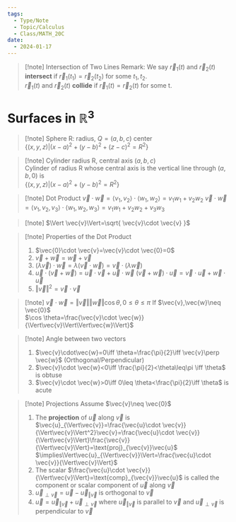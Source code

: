```yaml
---
tags:
  - Type/Note
  - Topic/Calculus
  - Class/MATH_20C
date:
  - 2024-01-17
---
```


> [!note] Intersection of Two Lines
> Remark: We say $\vec{r}_{1}(t)$ and $\vec{r}_{2}(t)$ **intersect** if $\vec{r}_{1}(t_{1})=\vec{r}_{2}(t_{2})$ for some $t_{1},t_{2}$.  
> $\vec{r}_{1}(t)$ and $\vec{r}_{2}(t)$ **collide** if $\vec{r}_{1}(t)=\vec{r}_{2}(t)$ for some t.  

# Surfaces in $\mathbb{R}^{3}$

> [!note] Sphere
> R: radius, $Q=(a,b,c)$ center  
> $\{(x,y,z)|(x-a)^2+(y-b)^2+(z-c)^2=R^2\}$

> [!note] Cylinder
> radius R, central axis $(a,b,c)$  
> Cylinder of radius R whose central axis is the vertical line through $(a,b,0)$ is  
> $\{(x,y,z)|(x-a)^2+(y-b)^2=R^2\}$

> [!note] Dot Product
> $\vec{v}\cdot\vec{w}=\langle v_{1},v_{2}\rangle\cdot \langle w_{1},w_{2}\rangle=v_{1}w_{1}+v_{2}w_{2}$
> $\vec{v}\cdot\vec{w}=\langle v_{1},v_{2},v_{3}\rangle\cdot \langle w_{1},w_{2},w_{3}\rangle=v_{1}w_{1}+v_{2}w_{2}+v_{3}w_{3}$

> [!note] $\Vert \vec{v}\Vert=\sqrt{ \vec{v}\cdot \vec{v} }$

> [!note] Properties of the Dot Product
> 1. $\vec{0}\cdot \vec{v}=\vec{v}\cdot  \vec{0}=0$
> 2. $\vec{v}+\vec{w}=\vec{w}+\vec{v}$
> 3. $(\lambda \vec{v})\cdot \vec{w}=\lambda(\vec{v}\cdot \vec{w})=\vec{v}\cdot(\lambda \vec{w})$
> 4. $\vec{u}\cdot(\vec{v}+\vec{w})=\vec{u}\cdot \vec{v}+\vec{u}\cdot \vec{w}$
> $(\vec{v}+\vec{w})\cdot\vec{u}=\vec{v}\cdot \vec{u}+\vec{w}\cdot \vec{u}$
> 5. $\Vert \vec{v}\Vert^2=\vec{v}\cdot \vec{v}$

> [!note] $\vec{v}\cdot \vec{w}=\Vert\vec{v}\Vert\Vert\vec{w}\Vert\cos \theta,0\leq \theta\leq \pi$
> If $\vec{v},\vec{w}\neq \vec{0}$  
> $\cos \theta=\frac{\vec{v}\cdot \vec{w}}{\Vert\vec{v}\Vert\Vert\vec{w}\Vert}$

> [!note] Angle between two vectors
> 1. $\vec{v}\cdot\vec{w}=0\iff \theta=\frac{\pi}{2}\iff \vec{v}\perp \vec{w}$ (Orthogonal/Perpendicular)
> 2. $\vec{v}\cdot \vec{w}<0\iff \frac{\pi}{2}<\theta\leq\pi \iff \theta$ is obtuse
> 3. $\vec{v}\cdot \vec{w}>0\iff 0\leq \theta<\frac{\pi}{2}\iff \theta$ is acute

> [!note] Projections
> Assume $\vec{v}\neq \vec{0}$
> 1. The **projection** of $\vec{u}$ along $\vec{v}$ is $\vec{u}_{\Vert\vec{v}}=\frac{\vec{u}\cdot \vec{v}}{\Vert\vec{v}\Vert^2}\vec{v}=\frac{\vec{u}\cdot \vec{v}}{\Vert\vec{v}\Vert}\frac{\vec{v}}{\Vert\vec{v}\Vert}=\text{proj}_{\vec{v}}\vec{u}$
> $\implies\Vert\vec{u}_{\Vert\vec{v}}\Vert=\frac{\vec{u}\cdot \vec{v}}{\Vert\vec{v}\Vert}$
> 2. The scalar $\frac{\vec{u}\cdot \vec{v}}{\Vert\vec{v}\Vert}=\text{comp}_{\vec{v}}\vec{u}$ is called the component or scalar component of $\vec{u}$ along $\vec{v}$
> 3. $\vec{u}_{\perp \vec{v}}=\vec{u}-\vec{u}_{\Vert\vec{v}}$ is orthogonal to $\vec{v}$
> 4. $\vec{u}=\vec{u}_{\Vert\vec{v}}+\vec{u}_{\perp \vec{v}}$ where $\vec{u}_{\Vert\vec{v}}$ is parallel to $\vec{v}$ and $\vec{u}_{\perp \vec{v}}$ is perpendicular to $\vec{v}$